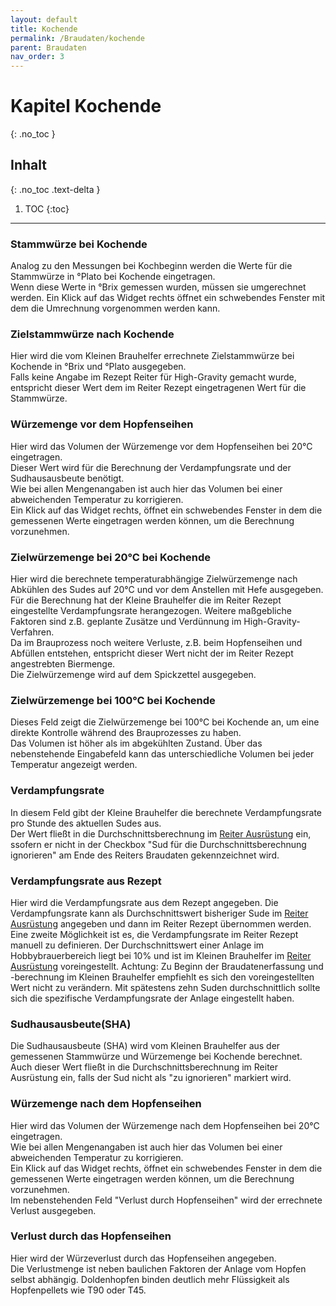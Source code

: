 ```yaml
---
layout: default
title: Kochende
permalink: /Braudaten/kochende
parent: Braudaten
nav_order: 3
---
```


# Kapitel Kochende
{: .no_toc }

## Inhalt
{: .no_toc .text-delta }

1. TOC
{:toc}

---

<!---
Stammwürze bei Kochende  
Zielstammwürze nach Kochende  
Würzemenge vor dem Hopfenseihen  
Zielwürzemenge bei 20°C bei Kochende  
Verdampfungsrate  
Verdampfungsrate aus Rezept  
Sudhausausbeute(SHA)  
Würzemenge nach dem Hopfenseihen  
Verlust durch das Hopfenseihen  
-->

### Stammwürze bei Kochende
Analog zu den Messungen bei Kochbeginn werden die Werte für die Stammwürze in °Plato bei Kochende eingetragen.  
Wenn diese Werte in °Brix gemessen wurden, müssen sie umgerechnet werden. Ein Klick auf das Widget rechts öffnet ein schwebendes Fenster mit dem die Umrechnung vorgenommen werden kann.

### Zielstammwürze nach Kochende
Hier wird die vom Kleinen Brauhelfer errechnete Zielstammwürze bei Kochende in °Brix und °Plato ausgegeben.  
Falls keine Angabe im Rezept Reiter für High-Gravity gemacht wurde, entspricht dieser Wert dem im Reiter Rezept eingetragenen Wert für die Stammwürze.

### Würzemenge vor dem Hopfenseihen  
Hier wird das Volumen der Würzemenge vor dem Hopfenseihen bei 20°C eingetragen.  
Dieser Wert wird für die Berechnung der Verdampfungsrate und der Sudhausausbeute benötigt.  
Wie bei allen Mengenangaben ist auch hier das Volumen bei einer abweichenden Temperatur zu korrigieren.  
Ein Klick auf das Widget rechts, öffnet ein schwebendes Fenster in dem die gemessenen Werte eingetragen werden können, um die Berechnung vorzunehmen.

### Zielwürzemenge bei 20°C bei Kochende
Hier wird die berechnete temperaturabhängige Zielwürzemenge nach Abkühlen des Sudes auf 20°C und vor dem Anstellen mit Hefe ausgegeben.  
Für die Berechnung hat der Kleine Brauhelfer die im Reiter Rezept eingestellte Verdampfungsrate herangezogen. Weitere maßgebliche Faktoren sind z.B. geplante Zusätze und Verdünnung im High-Gravity-Verfahren.  
Da im Brauprozess noch weitere Verluste, z.B. beim Hopfenseihen und Abfüllen entstehen, entspricht dieser Wert nicht der im Reiter Rezept angestrebten Biermenge.  
Die Zielwürzemenge wird auf dem Spickzettel ausgegeben.

### Zielwürzemenge bei 100°C bei Kochende
Dieses Feld zeigt die Zielwürzemenge bei 100°C bei Kochende an, um eine direkte Kontrolle während des Brauprozesses zu haben.  
Das Volumen ist höher als im abgekühlten Zustand. Über das nebenstehende Eingabefeld kann das unterschiedliche Volumen bei jeder Temperatur angezeigt werden.

### Verdampfungsrate
In diesem Feld gibt der Kleine Brauhelfer die berechnete Verdampfungsrate pro Stunde des aktuellen Sudes aus.  
Der Wert fließt in die Durchschnittsberechnung im [Reiter Ausrüstung](/kbh-glossar/Ausrüstung/) ein, ssofern er nicht in der Checkbox "Sud für die Durchschnittsberechnung ignorieren" am Ende des Reiters Braudaten gekennzeichnet wird.

### Verdampfungsrate aus Rezept
Hier wird die Verdampfungsrate aus dem Rezept angegeben.
Die Verdampfungsrate kann als Durchschnittswert bisheriger Sude im [Reiter Ausrüstung](/kbh-glossar/Ausrüstung/) angegeben und dann im Reiter Rezept übernommen werden. Eine zweite Möglichkeit ist es, die Verdampfungsrate im Reiter Rezept manuell zu definieren. Der Durchschnittswert einer Anlage im Hobbybrauerbereich liegt bei 10% und ist im Kleinen Brauhelfer im [Reiter Ausrüstung](/kbh-glossar/Ausrüstung/) voreingestellt.
Achtung: Zu Beginn der Braudatenerfassung und -berechnung im Kleinen Brauhelfer empfiehlt es sich den voreingestellten Wert nicht zu verändern. Mit spätestens zehn Suden durchschnittlich sollte sich die spezifische Verdampfungsrate der Anlage eingestellt haben.

### Sudhausausbeute(SHA)
Die Sudhausausbeute (SHA) wird vom Kleinen Brauhelfer aus der gemessenen Stammwürze und Würzemenge bei Kochende berechnet. Auch dieser Wert fließt in die Durchschnittsberechnung im Reiter Ausrüstung ein, falls der Sud nicht als "zu ignorieren" markiert wird.

### Würzemenge nach dem Hopfenseihen
Hier wird das Volumen der Würzemenge nach dem Hopfenseihen bei 20°C eingetragen.  
Wie bei allen Mengenangaben ist auch hier das Volumen bei einer abweichenden Temperatur zu korrigieren.  
Ein Klick auf das Widget rechts, öffnet ein schwebendes Fenster in dem die gemessenen Werte eingetragen werden können, um die Berechnung vorzunehmen.  
Im nebenstehenden Feld "Verlust durch Hopfenseihen" wird der errechnete Verlust ausgegeben.

### Verlust durch das Hopfenseihen
Hier wird der Würzeverlust durch das Hopfenseihen angegeben.  
Die Verlustmenge ist neben baulichen Faktoren der Anlage vom Hopfen selbst abhängig. Doldenhopfen binden deutlich mehr Flüssigkeit als Hopfenpellets wie T90 oder T45.